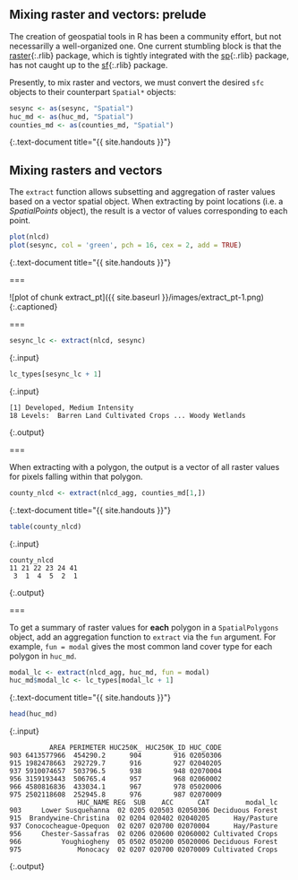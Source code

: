---
---

## Mixing raster and vectors: prelude

The creation of geospatial tools in R has been a community effort, but not necessarilly a well-organized one. One current stumbling block is that the [raster](){:.rlib} package, which is tightly integrated with the [sp](){:.rlib} package, has not caught up to the [sf](){:.rlib} package.

Presently, to mix raster and vectors, we must convert the desired `sfc` objects to their counterpart `Spatial*` objects:


~~~r
sesync <- as(sesync, "Spatial")
huc_md <- as(huc_md, "Spatial")
counties_md <- as(counties_md, "Spatial")
~~~
{:.text-document title="{{ site.handouts }}"}

## Mixing rasters and vectors

The `extract` function allows subsetting and aggregation of raster values based on a vector spatial object. When extracting by point locations (i.e. a *SpatialPoints* object), the result is a vector of values corresponding to each point.


~~~r
plot(nlcd)
plot(sesync, col = 'green', pch = 16, cex = 2, add = TRUE)
~~~
{:.text-document title="{{ site.handouts }}"}

===

![plot of chunk extract_pt]({{ site.baseurl }}/images/extract_pt-1.png)
{:.captioned}

===


~~~r
sesync_lc <- extract(nlcd, sesync)
~~~
{:.input}


~~~r
lc_types[sesync_lc + 1]
~~~
{:.input}
~~~
[1] Developed, Medium Intensity
18 Levels:  Barren Land Cultivated Crops ... Woody Wetlands
~~~
{:.output}

===

When extracting with a polygon, the output is a vector of all raster values for pixels falling within that polygon.


~~~r
county_nlcd <- extract(nlcd_agg, counties_md[1,])
~~~
{:.text-document title="{{ site.handouts }}"}


~~~r
table(county_nlcd)
~~~
{:.input}
~~~
county_nlcd
11 21 22 23 24 41 
 3  1  4  5  2  1 
~~~
{:.output}

===

To get a summary of raster values for **each** polygon in a `SpatialPolygons` object, add an aggregation function to `extract` via the `fun` argument. For example, `fun = modal` gives the most common land cover type for each polygon in `huc_md`.


~~~r
modal_lc <- extract(nlcd_agg, huc_md, fun = modal)
huc_md$modal_lc <- lc_types[modal_lc + 1]
~~~
{:.text-document title="{{ site.handouts }}"}


~~~r
head(huc_md)
~~~
{:.input}
~~~
          AREA PERIMETER HUC250K_ HUC250K_ID HUC_CODE
903 6413577966  454290.2      904        916 02050306
915 1982478663  292729.7      916        927 02040205
937 5910074657  503796.5      938        948 02070004
956 3159193443  506765.4      957        968 02060002
966 4580816836  433034.1      967        978 05020006
975 2502118608  252945.8      976        987 02070009
                 HUC_NAME REG  SUB    ACC      CAT         modal_lc
903     Lower Susquehanna  02 0205 020503 02050306 Deciduous Forest
915  Brandywine-Christina  02 0204 020402 02040205      Hay/Pasture
937 Conococheague-Opequon  02 0207 020700 02070004      Hay/Pasture
956     Chester-Sassafras  02 0206 020600 02060002 Cultivated Crops
966          Youghiogheny  05 0502 050200 05020006 Deciduous Forest
975              Monocacy  02 0207 020700 02070009 Cultivated Crops
~~~
{:.output}

